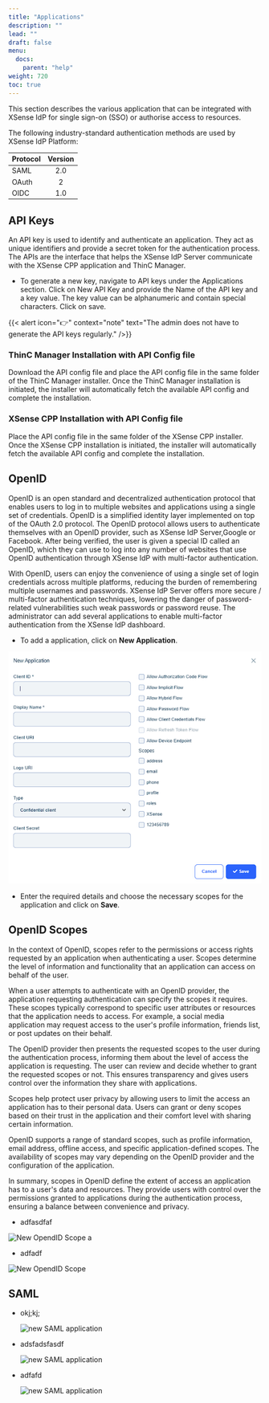 ```yaml
---
title: "Applications"
description: ""
lead: ""
draft: false
menu: 
  docs:
    parent: "help"
weight: 720
toc: true
---
```


This section describes the various application that can be integrated with XSense IdP for single sign-on (SSO) or  authorise access to resources.

The following industry-standard authentication methods are used by XSense IdP Platform:

| Protocol|Version|
|----------|:----------:|
| SAML | 2.0 |
| OAuth | 2 |
| OIDC | 1.0 |

## API Keys

An API key is used to identify and authenticate an application. They act as unique identifiers and provide a secret token for the authentication process. The APIs are the interface that helps the XSense IdP Server communicate with the XSense CPP application and ThinC Manager.

* To generate a new key, navigate to API keys under the Applications section. Click on New API Key and provide the Name of the API key and a key value. The key value can be alphanumeric and contain special characters. Click on save.

{{< alert icon="👉" context="note" text="The admin does not have to generate the API keys regularly." />}}

### ThinC Manager Installation with API Config file

Download the API config file and place the API config file in the same folder of the ThinC Manager installer. Once the ThinC Manager installation is initiated, the installer will automatically fetch the available API config and complete the installation.

### XSense CPP Installation with API Config file

Place the API config file in the same folder of the XSense CPP installer. Once the XSense CPP installation is initiated, the installer will automatically fetch the available API config and complete the installation.

## OpenID

OpenID is an open standard and decentralized authentication protocol that enables users to log in to multiple websites and applications using a single set of credentials. OpenID is a simplified identity layer implemented on top of the OAuth 2.0 protocol. The OpenID protocol allows users to authenticate themselves with an OpenID provider, such as XSense IdP Server,Google or Facebook. After being verified, the user is given a special ID called an OpenID, which they can use to log into any number of websites that use OpenID authentication through XSense IdP with multi-factor authentication.

With OpenID, users can enjoy the convenience of using a single set of login credentials across multiple platforms, reducing the burden of remembering multiple usernames and passwords. XSense IdP Server offers  more secure / multi-factor authentication techniques, lowering the danger of password-related vulnerabilities such weak passwords or password reuse. The administrator can add several applications to enable multi-factor authentication from the XSense IdP dashboard.

* To add a application, click on **New Application**.

![LDAP](images/newopenid.PNG)

* Enter the required details and choose the necessary scopes for the application and click on **Save**.

## OpenID Scopes

In the context of OpenID, scopes refer to the permissions or access rights requested by an application when authenticating a user. Scopes determine the level of information and functionality that an application can access on behalf of the user.

When a user attempts to authenticate with an OpenID provider, the application requesting authentication can specify the scopes it requires. These scopes typically correspond to specific user attributes or resources that the application needs to access. For example, a social media application may request access to the user's profile information, friends list, or post updates on their behalf.

The OpenID provider then presents the requested scopes to the user during the authentication process, informing them about the level of access the application is requesting. The user can review and decide whether to grant the requested scopes or not. This ensures transparency and gives users control over the information they share with applications.

Scopes help protect user privacy by allowing users to limit the access an application has to their personal data. Users can grant or deny scopes based on their trust in the application and their comfort level with sharing certain information.

OpenID supports a range of standard scopes, such as profile information, email address, offline access, and specific application-defined scopes. The availability of scopes may vary depending on the OpenID provider and the configuration of the application.

In summary, scopes in OpenID define the extent of access an application has to a user's data and resources. They provide users with control over the permissions granted to applications during the authentication process, ensuring a balance between convenience and privacy.

* adfasdfaf

![New OpendID Scope](images/OIDCNewScope.png)
a
* adfadf

![New OpendID Scope](images/OIDCScope.png)



## SAML


* okj;kj;

  ![new SAML application](images/SAMLNewApp.png)

* adsfadsfasdf

  ![new SAML application](images/SAMLNewAppconfigsaml.png)

* adfafd

  ![new SAML application](images/SAMLNewAppISC.png)

  
